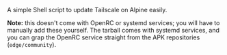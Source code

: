 A simple Shell script to update Tailscale on Alpine easily.

**Note:** this doesn't come with OpenRC or systemd services; you will have to manually add these yourself. The tarball comes with systemd services, and you can grap the OpenRC service straight from the APK repositories (`edge/community`). 
